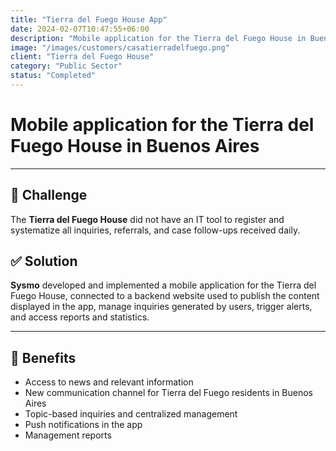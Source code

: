 ```yaml
---
title: "Tierra del Fuego House App"
date: 2024-02-07T10:47:55+06:00
description: "Mobile application for the Tierra del Fuego House in Buenos Aires"
image: "/images/customers/casatierradelfuego.png"
client: "Tierra del Fuego House"
category: "Public Sector"
status: "Completed"
---
```

# Mobile application for the Tierra del Fuego House in Buenos Aires

---

## 🎯 Challenge

The **Tierra del Fuego House** did not have an IT tool to register and systematize all inquiries, referrals, and case follow-ups received daily.

## ✅ Solution

**Sysmo** developed and implemented a mobile application for the Tierra del Fuego House, connected to a backend website used to publish the content displayed in the app, manage inquiries generated by users, trigger alerts, and access reports and statistics.

---

## 🧩 Benefits

- Access to news and relevant information
- New communication channel for Tierra del Fuego residents in Buenos Aires
- Topic-based inquiries and centralized management
- Push notifications in the app
- Management reports
